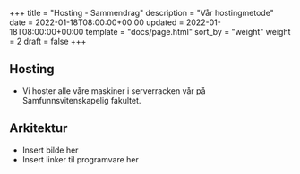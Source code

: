 +++
title = "Hosting - Sammendrag"
description = "Vår hostingmetode"
date = 2022-01-18T08:00:00+00:00
updated = 2022-01-18T08:00:00+00:00
template = "docs/page.html"
sort_by = "weight"
weight = 2
draft = false
+++

## Hosting

- Vi hoster alle våre maskiner i serverracken vår på Samfunnsvitenskapelig
  fakultet.

## Arkitektur

- Insert bilde her
- Insert linker til programvare her
